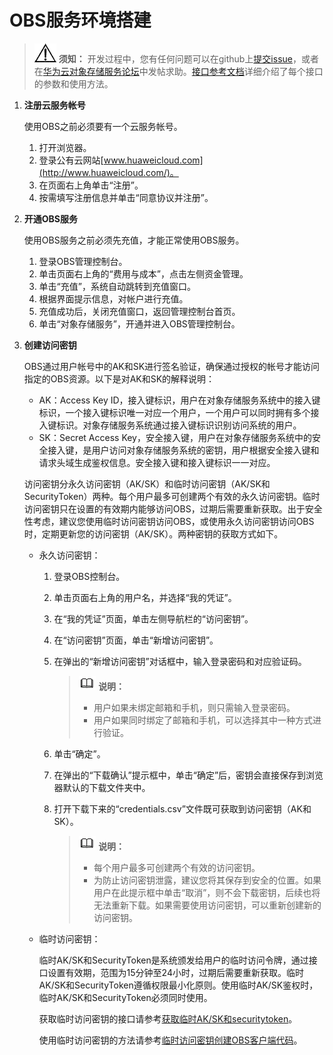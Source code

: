 # OBS服务环境搭建<a name="obs_21_0102"></a>

>![](public_sys-resources/icon-notice.gif) **须知：** 
>开发过程中，您有任何问题可以在github上[提交issue](https://github.com/huaweicloud/huaweicloud-sdk-java-obs/issues)，或者在[华为云对象存储服务论坛](https://bbs.huaweicloud.com/forum/forum-620-1.html)中发帖求助。[接口参考文档](https://obssdk.obs.cn-north-1.myhuaweicloud.com/apidoc/cn/java/index.html)详细介绍了每个接口的参数和使用方法。

1.  **注册云服务帐号**

    使用OBS之前必须要有一个云服务帐号。

    1.  打开浏览器。
    2.  登录公有云网站[www.huaweicloud.com](http://www.huaweicloud.com/)。
    3.  在页面右上角单击“注册”。
    4.  按需填写注册信息并单击“同意协议并注册”。

2.  **开通OBS服务**

    使用OBS服务之前必须先充值，才能正常使用OBS服务。

    1.  登录OBS管理控制台。
    2.  单击页面右上角的“费用与成本”，点击左侧资金管理。
    3.  单击“充值”，系统自动跳转到充值窗口。
    4.  根据界面提示信息，对帐户进行充值。
    5.  充值成功后，关闭充值窗口，返回管理控制台首页。
    6.  单击“对象存储服务”，开通并进入OBS管理控制台。

3.  **创建访问密钥**

    OBS通过用户帐号中的AK和SK进行签名验证，确保通过授权的帐号才能访问指定的OBS资源。以下是对AK和SK的解释说明：

    -   AK：Access Key ID，接入键标识，用户在对象存储服务系统中的接入键标识，一个接入键标识唯一对应一个用户，一个用户可以同时拥有多个接入键标识。对象存储服务系统通过接入键标识识别访问系统的用户。
    -   SK：Secret Access Key，安全接入键，用户在对象存储服务系统中的安全接入键，是用户访问对象存储服务系统的密钥，用户根据安全接入键和请求头域生成鉴权信息。安全接入键和接入键标识一一对应。

    访问密钥分永久访问密钥（AK/SK）和临时访问密钥（AK/SK和SecurityToken）两种。每个用户最多可创建两个有效的永久访问密钥。临时访问密钥只在设置的有效期内能够访问OBS，过期后需要重新获取。出于安全性考虑，建议您使用临时访问密钥访问OBS，或使用永久访问密钥访问OBS时，定期更新您的访问密钥（AK/SK）。两种密钥的获取方式如下。

    -   永久访问密钥：
        1.  登录OBS控制台。
        2.  单击页面右上角的用户名，并选择“我的凭证”。
        3.  在“我的凭证”页面，单击左侧导航栏的“访问密钥”。
        4.  在“访问密钥”页面，单击“新增访问密钥”。
        5.  在弹出的“新增访问密钥”对话框中，输入登录密码和对应验证码。

            >![](public_sys-resources/icon-note.gif) **说明：** 
            >-   用户如果未绑定邮箱和手机，则只需输入登录密码。
            >-   用户如果同时绑定了邮箱和手机，可以选择其中一种方式进行验证。

        6.  单击“确定”。
        7.  在弹出的“下载确认”提示框中，单击“确定”后，密钥会直接保存到浏览器默认的下载文件夹中。
        8.  打开下载下来的“credentials.csv”文件既可获取到访问密钥（AK和SK）。

            >![](public_sys-resources/icon-note.gif) **说明：** 
            >-   每个用户最多可创建两个有效的访问密钥。
            >-   为防止访问密钥泄露，建议您将其保存到安全的位置。如果用户在此提示框中单击“取消”，则不会下载密钥，后续也将无法重新下载。如果需要使用访问密钥，可以重新创建新的访问密钥。


    -   临时访问密钥：

        临时AK/SK和SecurityToken是系统颁发给用户的临时访问令牌，通过接口设置有效期，范围为15分钟至24小时，过期后需要重新获取。临时AK/SK和SecurityToken遵循权限最小化原则。使用临时AK/SK鉴权时，临时AK/SK和SecurityToken必须同时使用。

        获取临时访问密钥的接口请参考[获取临时AK/SK和securitytoken](https://support.huaweicloud.com/api-iam/iam_04_0002.html)。

        使用临时访问密钥的方法请参考[临时访问密钥创建OBS客户端代码](创建OBS客户端.md)。




